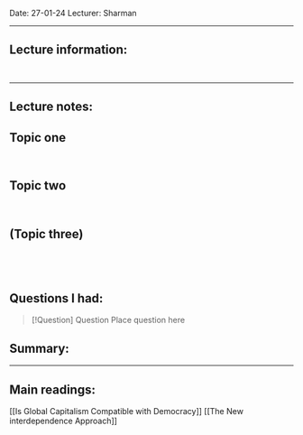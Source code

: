 Date: 27-01-24
Lecturer: Sharman

---
## Lecture information:

```ad-tldr


```


---
## Lecture notes:

## Topic one

```ad-quote


```

## Topic two

```ad-quote


```

## (Topic three)

```ad-important


```

```ad-error


```


## Questions I had:

> [!Question] Question
> Place question here


## Summary:

---

## Main readings:

[[Is Global Capitalism Compatible with Democracy]]
[[The New interdependence Approach]] 